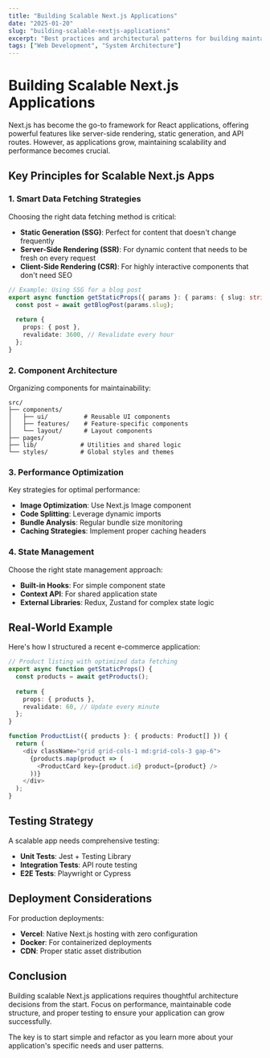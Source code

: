 ```yaml
---
title: "Building Scalable Next.js Applications"
date: "2025-01-20"
slug: "building-scalable-nextjs-applications"
excerpt: "Best practices and architectural patterns for building maintainable Next.js applications that can grow with your team and user base."
tags: ["Web Development", "System Architecture"]
---
```


# Building Scalable Next.js Applications

Next.js has become the go-to framework for React applications, offering powerful features like server-side rendering, static generation, and API routes. However, as applications grow, maintaining scalability and performance becomes crucial.

## Key Principles for Scalable Next.js Apps

### 1. Smart Data Fetching Strategies

Choosing the right data fetching method is critical:

- **Static Generation (SSG)**: Perfect for content that doesn't change frequently
- **Server-Side Rendering (SSR)**: For dynamic content that needs to be fresh on every request
- **Client-Side Rendering (CSR)**: For highly interactive components that don't need SEO

```typescript
// Example: Using SSG for a blog post
export async function getStaticProps({ params }: { params: { slug: string } }) {
  const post = await getBlogPost(params.slug);
  
  return {
    props: { post },
    revalidate: 3600, // Revalidate every hour
  };
}
```

### 2. Component Architecture

Organizing components for maintainability:

```
src/
├── components/
│   ├── ui/          # Reusable UI components
│   ├── features/    # Feature-specific components
│   └── layout/      # Layout components
├── pages/
├── lib/            # Utilities and shared logic
└── styles/         # Global styles and themes
```

### 3. Performance Optimization

Key strategies for optimal performance:

- **Image Optimization**: Use Next.js Image component
- **Code Splitting**: Leverage dynamic imports
- **Bundle Analysis**: Regular bundle size monitoring
- **Caching Strategies**: Implement proper caching headers

### 4. State Management

Choose the right state management approach:

- **Built-in Hooks**: For simple component state
- **Context API**: For shared application state
- **External Libraries**: Redux, Zustand for complex state logic

## Real-World Example

Here's how I structured a recent e-commerce application:

```typescript
// Product listing with optimized data fetching
export async function getStaticProps() {
  const products = await getProducts();
  
  return {
    props: { products },
    revalidate: 60, // Update every minute
  };
}

function ProductList({ products }: { products: Product[] }) {
  return (
    <div className="grid grid-cols-1 md:grid-cols-3 gap-6">
      {products.map(product => (
        <ProductCard key={product.id} product={product} />
      ))}
    </div>
  );
}
```

## Testing Strategy

A scalable app needs comprehensive testing:

- **Unit Tests**: Jest + Testing Library
- **Integration Tests**: API route testing
- **E2E Tests**: Playwright or Cypress

## Deployment Considerations

For production deployments:

- **Vercel**: Native Next.js hosting with zero configuration
- **Docker**: For containerized deployments
- **CDN**: Proper static asset distribution

## Conclusion

Building scalable Next.js applications requires thoughtful architecture decisions from the start. Focus on performance, maintainable code structure, and proper testing to ensure your application can grow successfully.

The key is to start simple and refactor as you learn more about your application's specific needs and user patterns.